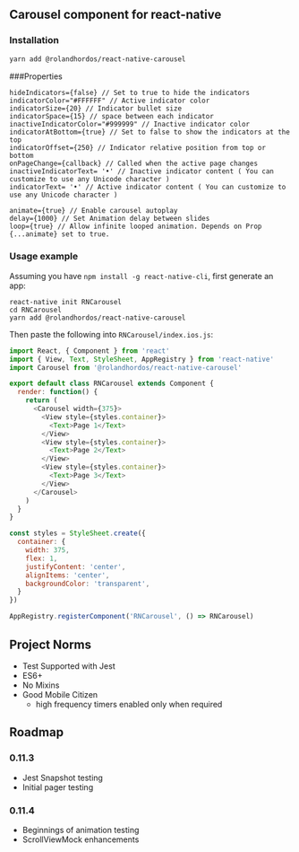 ## Carousel component for react-native

### Installation
```bash
yarn add @rolandhordos/react-native-carousel
```

###Properties

```
hideIndicators={false} // Set to true to hide the indicators
indicatorColor="#FFFFFF" // Active indicator color
indicatorSize={20} // Indicator bullet size
indicatorSpace={15} // space between each indicator
inactiveIndicatorColor="#999999" // Inactive indicator color
indicatorAtBottom={true} // Set to false to show the indicators at the top
indicatorOffset={250} // Indicator relative position from top or bottom
onPageChange={callback} // Called when the active page changes
inactiveIndicatorText= '•' // Inactive indicator content ( You can customize to use any Unicode character )
indicatorText= '•' // Active indicator content ( You can customize to use any Unicode character )

animate={true} // Enable carousel autoplay
delay={1000} // Set Animation delay between slides
loop={true} // Allow infinite looped animation. Depends on Prop {...animate} set to true.

```

### Usage example

Assuming you have `npm install -g react-native-cli`, first generate an app:

    react-native init RNCarousel
    cd RNCarousel
    yarn add @rolandhordos/react-native-carousel

Then paste the following into `RNCarousel/index.ios.js`:

```javascript
import React, { Component } from 'react'
import { View, Text, StyleSheet, AppRegistry } from 'react-native'
import Carousel from '@rolandhordos/react-native-carousel'

export default class RNCarousel extends Component {
  render: function() {
    return (
      <Carousel width={375}>
        <View style={styles.container}>
          <Text>Page 1</Text>
        </View>
        <View style={styles.container}>
          <Text>Page 2</Text>
        </View>
        <View style={styles.container}>
          <Text>Page 3</Text>
        </View>
      </Carousel>
    )
  }
}

const styles = StyleSheet.create({
  container: {
    width: 375,
    flex: 1,
    justifyContent: 'center',
    alignItems: 'center',
    backgroundColor: 'transparent',
  }
})

AppRegistry.registerComponent('RNCarousel', () => RNCarousel)
```

## Project Norms

- Test Supported with Jest
- ES6+
- No Mixins
- Good Mobile Citizen
  - high frequency timers enabled only when required

## Roadmap

### 0.11.3
- Jest Snapshot testing
- Initial pager testing

### 0.11.4
- Beginnings of animation testing
- ScrollViewMock enhancements
